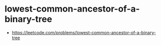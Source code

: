 # lowest-common-ancestor-of-a-binary-tree
- https://leetcode.com/problems/lowest-common-ancestor-of-a-binary-tree
